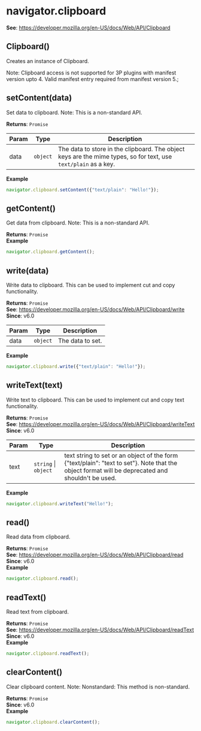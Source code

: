 
<a name="clipboard" id="clipboard"></a>

# navigator.clipboard
**See**: https://developer.mozilla.org/en-US/docs/Web/API/Clipboard  


<a name="new-clipboard-new" id="new-clipboard-new"></a>

## Clipboard()
Creates an instance of Clipboard.

Note: Clipboard access is not supported for 3P plugins with manifest version upto 4. Valid manifest entry required from manifest version 5.;



<a name="clipboard-setcontent" id="clipboard-setcontent"></a>

## setContent(data)
Set data to clipboard.
Note: This is a non-standard API.

**Returns**: `Promise`  

| Param | Type | Description |
| --- | --- | --- |
| data | `object` | The data to store in the clipboard. The object keys are the mime types, so for text, use `text/plain` as a key. |

**Example**  
```js
navigator.clipboard.setContent({"text/plain": "Hello!"});
```


<a name="clipboard-getcontent" id="clipboard-getcontent"></a>

## getContent()
Get data from clipboard.
Note: This is a non-standard API.

**Returns**: `Promise`  
**Example**  
```js
navigator.clipboard.getContent();
```


<a name="clipboard-write" id="clipboard-write"></a>

## write(data)
Write data to clipboard. This can be used to implement cut and copy functionality.

**Returns**: `Promise`  
**See**: https://developer.mozilla.org/en-US/docs/Web/API/Clipboard/write  
**Since**: v6.0  

| Param | Type | Description |
| --- | --- | --- |
| data | `object` | The data to set. |

**Example**  
```js
navigator.clipboard.write({"text/plain": "Hello!"});
```


<a name="clipboard-writetext" id="clipboard-writetext"></a>

## writeText(text)
Write text to clipboard. This can be used to implement cut and copy text functionality.

**Returns**: `Promise`  
**See**: https://developer.mozilla.org/en-US/docs/Web/API/Clipboard/writeText  
**Since**: v6.0  

| Param | Type | Description |
| --- | --- | --- |
| text | `string` \| `object` | text string to set or an object of the form {"text/plain": "text to set"}.                               Note that the object format will be deprecated and shouldn't be used. |

**Example**  
```js
navigator.clipboard.writeText("Hello!");
```


<a name="clipboard-read" id="clipboard-read"></a>

## read()
Read data from clipboard.

**Returns**: `Promise`  
**See**: https://developer.mozilla.org/en-US/docs/Web/API/Clipboard/read  
**Since**: v6.0  
**Example**  
```js
navigator.clipboard.read();
```


<a name="clipboard-readtext" id="clipboard-readtext"></a>

## readText()
Read text from clipboard.

**Returns**: `Promise`  
**See**: https://developer.mozilla.org/en-US/docs/Web/API/Clipboard/readText  
**Since**: v6.0  
**Example**  
```js
navigator.clipboard.readText();
```


<a name="clipboard-clearcontent" id="clipboard-clearcontent"></a>

## clearContent()
Clear clipboard content.
Note: Nonstandard: This method is non-standard.

**Returns**: `Promise`  
**Since**: v6.0  
**Example**  
```js
navigator.clipboard.clearContent();
```

  